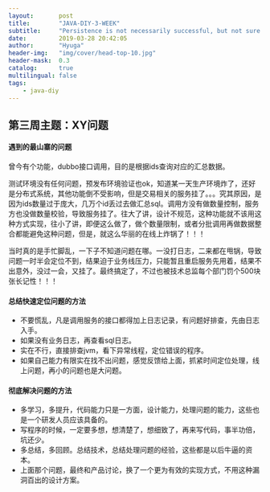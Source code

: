 ```yaml
---
layout:       post
title:        "JAVA-DIY-3-WEEK"
subtitle:     "Persistence is not necessarily successful, but not sure will not succeed."
date:         2019-03-28 20:42:05
author:       "Hyuga"
header-img:   "img/cover/head-top-10.jpg"
header-mask:  0.3
catalog:      true
multilingual: false
tags:
    - java-diy
---
```


## 第三周主题：XY问题

#### 遇到的最山寨的问题

曾今有个功能，dubbo接口调用，目的是根据ids查询对应的汇总数据。

测试环境没有任何问题，预发布环境验证也ok，知道某一天生产环境炸了，还好是分布式系统，其他功能倒不受影响，但是交易相关的服务挂了。。。究其原因，是因为ids数量过于庞大，几万个id丢过去做汇总sql。调用方没有做数量控制，服务方也没做数量校验，导致服务挂了。往大了讲，设计不规范，这种功能就不该用这种方式实现，往小了讲，即便这么做了，做个数量限制，或者分批调用再做数据整合都能避免这种问题，但是，就这么华丽的在线上炸锅了！！！
 
当时真的是手忙脚乱，一下子不知道问题在哪。一没打日志，二来都在甩锅，导致问题一时半会定位不到，结果迫于业务线压力，只能暂且重启服务先用着，结果不出意外，没过一会，又挂了。最终搞定了，不过也被技术总监每个部门罚个500块张长记性！！！
 
#### 总结快速定位问题的方法
- 不要慌乱，凡是调用服务的接口都得加上日志记录，有问题好排查，先由日志入手。
- 如果没有业务日志，再查看sql日志。
- 实在不行，直接排查jvm，看下异常线程，定位错误的程序。
- 如果自己能力有限实在找不出问题，感觉反馈给上面，抓紧时间定位处理，线上问题，再小的问题也是大问题。
 
#### 彻底解决问题的方法
- 多学习，多提升，代码能力只是一方面，设计能力，处理问题的能力，这些也是一个研发人员应该具备的。
- 写程序的时候，一定要多想，想清楚了，想细致了，再来写代码，事半功倍，坑还少。
- 多总结，多回顾。总结技术，总结处理问题的经验，这些都是以后牛逼的资本。
- 上面那个问题，最终和产品讨论，换了一个更为有效的实现方式，不用这种漏洞百出的设计方案。